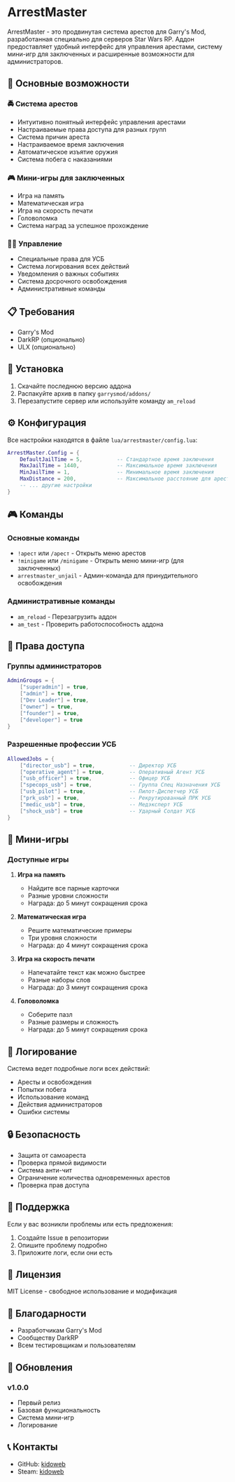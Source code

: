 # ArrestMaster

ArrestMaster - это продвинутая система арестов для Garry's Mod, разработанная специально для серверов Star Wars RP. Аддон предоставляет удобный интерфейс для управления арестами, систему мини-игр для заключенных и расширенные возможности для администраторов.

## 🌟 Основные возможности

### 🚔 Система арестов
- Интуитивно понятный интерфейс управления арестами
- Настраиваемые права доступа для разных групп
- Система причин ареста
- Настраиваемое время заключения
- Автоматическое изъятие оружия
- Система побега с наказаниями

### 🎮 Мини-игры для заключенных
- Игра на память
- Математическая игра
- Игра на скорость печати
- Головоломка
- Система наград за успешное прохождение

### 👮‍♂️ Управление
- Специальные права для УСБ
- Система логирования всех действий
- Уведомления о важных событиях
- Система досрочного освобождения
- Административные команды

## 📋 Требования

- Garry's Mod
- DarkRP (опционально)
- ULX (опционально)

## 🚀 Установка

1. Скачайте последнюю версию аддона
2. Распакуйте архив в папку `garrysmod/addons/`
3. Перезапустите сервер или используйте команду `am_reload`

## ⚙️ Конфигурация

Все настройки находятся в файле `lua/arrestmaster/config.lua`:

```lua
ArrestMaster.Config = {
    DefaultJailTime = 5,           -- Стандартное время заключения
    MaxJailTime = 1440,            -- Максимальное время заключения
    MinJailTime = 1,               -- Минимальное время заключения
    MaxDistance = 200,             -- Максимальное расстояние для ареста
    -- ... другие настройки
}
```

## 🎮 Команды

### Основные команды
- `!арест` или `/арест` - Открыть меню арестов
- `!minigame` или `/minigame` - Открыть меню мини-игр (для заключенных)
- `arrestmaster_unjail` - Админ-команда для принудительного освобождения

### Административные команды
- `am_reload` - Перезагрузить аддон
- `am_test` - Проверить работоспособность аддона

## 👥 Права доступа

### Группы администраторов
```lua
AdminGroups = {
    ["superadmin"] = true,
    ["admin"] = true,
    ["Dev Leader"] = true,
    ["owner"] = true,
    ["founder"] = true,
    ["developer"] = true
}
```

### Разрешенные профессии УСБ
```lua
AllowedJobs = {
    ["director_usb"] = true,           -- Директор УСБ
    ["operative_agent"] = true,        -- Оперативный Агент УСБ
    ["usb_officer"] = true,            -- Офицер УСБ
    ["specops_usb"] = true,            -- Группа Спец Назначения УСБ
    ["usb_pilot"] = true,              -- Пилот-Диспетчер УСБ
    ["prk_usb"] = true,                -- Рекрутированный ПРК УСБ
    ["medic_usb"] = true,              -- Медэксперт УСБ
    ["shock_usb"] = true               -- Ударный Солдат УСБ
}
```

## 🎯 Мини-игры

### Доступные игры
1. **Игра на память**
   - Найдите все парные карточки
   - Разные уровни сложности
   - Награда: до 5 минут сокращения срока

2. **Математическая игра**
   - Решите математические примеры
   - Три уровня сложности
   - Награда: до 4 минут сокращения срока

3. **Игра на скорость печати**
   - Напечатайте текст как можно быстрее
   - Разные наборы слов
   - Награда: до 3 минут сокращения срока

4. **Головоломка**
   - Соберите пазл
   - Разные размеры и сложность
   - Награда: до 5 минут сокращения срока

## 📝 Логирование

Система ведет подробные логи всех действий:
- Аресты и освобождения
- Попытки побега
- Использование команд
- Действия администраторов
- Ошибки системы

## 🔒 Безопасность

- Защита от самоареста
- Проверка прямой видимости
- Система анти-чит
- Ограничение количества одновременных арестов
- Проверка прав доступа

## 🤝 Поддержка

Если у вас возникли проблемы или есть предложения:
1. Создайте Issue в репозитории
2. Опишите проблему подробно
3. Приложите логи, если они есть

## 📄 Лицензия

MIT License - свободное использование и модификация

## 🙏 Благодарности

- Разработчикам Garry's Mod
- Сообществу DarkRP
- Всем тестировщикам и пользователям

## 🔄 Обновления

### v1.0.0
- Первый релиз
- Базовая функциональность
- Система мини-игр
- Логирование

## 📞 Контакты

- GitHub: [kidoweb](https://github.com/kidoweb)
- Steam: [kidoweb](https://steamcommunity.com/id/kidoweb) 